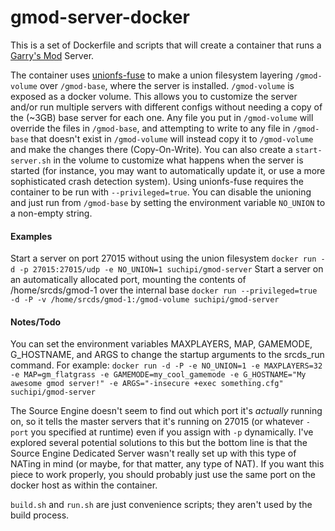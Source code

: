 gmod-server-docker
==================

This is a set of Dockerfile and scripts that will create a container that runs a [Garry's Mod](http://www.garrysmod.com/) Server. 

The container uses [unionfs-fuse](https://github.com/rpodgorny/unionfs-fuse) to make a union filesystem layering `/gmod-volume` over `/gmod-base`, where the server is installed. 
`/gmod-volume` is exposed as a docker volume. 
This allows you to customize the server and/or run multiple servers with different configs without needing a copy of the (~3GB) base server for each one. 
Any file you put in `/gmod-volume` will override the files in `/gmod-base`, and attempting to write to any file in `/gmod-base` that doesn't exist in `/gmod-volume` will instead copy it to `/gmod-volume` and make the changes there (Copy-On-Write). 
You can also create a `start-server.sh` in the volume to customize what happens when the server is started (for instance, you may want to automatically update it, or use a more sophisticated crash detection system).
Using unionfs-fuse requires the container to be run with `--privileged=true`. You can disable the unioning and just run from `/gmod-base` by setting the environment variable `NO_UNION` to a non-empty string.

#### Examples

Start a server on port 27015 without using the union filesystem
`docker run -d -p 27015:27015/udp -e NO_UNION=1 suchipi/gmod-server`
Start a server on an automatically allocated port, mounting the contents of /home/srcds/gmod-1 over the internal base
`docker run --privileged=true -d -P -v /home/srcds/gmod-1:/gmod-volume suchipi/gmod-server`

#### Notes/Todo
You can set the environment variables MAXPLAYERS, MAP, GAMEMODE, G_HOSTNAME, and ARGS to change the startup arguments to the srcds_run command. For example:
`docker run -d -P -e NO_UNION=1 -e MAXPLAYERS=32 -e MAP=gm_flatgrass -e GAMEMODE=my_cool_gamemode -e G_HOSTNAME="My awesome gmod server!" -e ARGS="-insecure +exec something.cfg" suchipi/gmod-server`

The Source Engine doesn't seem to find out which port it's *actually* running on, so it tells the master servers that it's running on 27015 (or whatever `-port` you specified at runtime) even if you assign with `-p` dynamically. I've explored several potential solutions to this but the bottom line is that the Source Engine Dedicated Server wasn't really set up with this type of NATing in mind (or maybe, for that matter, any type of NAT). If you want this piece to work properly, you should probably just use the same port on the docker host as within the container.

`build.sh` and `run.sh` are just convenience scripts; they aren't used by the build process.
